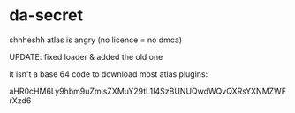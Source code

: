 # da-secret
shhheshh atlas is angry (no licence = no dmca)

UPDATE: fixed loader & added the old one

it isn't a base 64 code to download most atlas plugins:

aHR0cHM6Ly9hbm9uZmlsZXMuY29tL1I4SzBUNUQwdWQvQXRsYXNMZWFrXzd6
